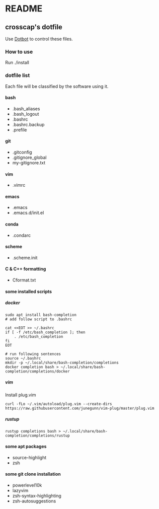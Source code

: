 # README

## crosscap's dotfile

Use [Dotbot](https://github.com/anishathalye/dotbot) to control these files.

### How to use

Run ./install

### dotfile list

Each file will be classified by the software using it.

#### bash

- .bash\_aliases
- .bash\_logout
- .bashrc
- .bashrc.backup
- .prefile

#### git

- .gitconfig
- .gitignore\_global
- my-gitignore.txt

#### vim

- .vimrc

#### emacs

- .emacs
- .emacs.d/init.el

#### conda

- .condarc

#### scheme

- .scheme.init

#### C & C++ formatting

- Cformat.txt

#### some installed scripts

##### docker

```shell
sudo apt install bash-completion
# add follow script to .bashrc

cat <<EOT >> ~/.bashrc
if [ -f /etc/bash_completion ]; then
    . /etc/bash_completion
fi
EOT

# run following sentences
source ~/.bashrc
mkdir -p ~/.local/share/bash-completion/completions
docker completion bash > ~/.local/share/bash-completion/completions/docker
```

##### vim

Install plug.vim

```shell
curl -fLo ~/.vim/autoload/plug.vim --create-dirs https://raw.githubusercontent.com/junegunn/vim-plug/master/plug.vim
```

##### rustup

```shell
rustup completions bash > ~/.local/share/bash-completion/completions/rustup
```

#### some apt packages

- source-highlight
- zsh

#### some git clone installation

- powerlevel10k
- lazyvim
- zsh-syntax-highlighting
- zsh-autosuggestions
